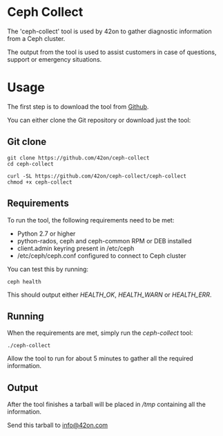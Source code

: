 # Ceph Collect
The 'ceph-collect' tool is used by 42on to gather diagnostic information from a Ceph cluster.

The output from the tool is used to assist customers in case of questions, support or emergency situations.

# Usage
The first step is to download the tool from [Github](https://github.com/42on/ceph-collect).

You can either clone the Git repository or download just the tool:

## Git clone
```
git clone https://github.com/42on/ceph-collect
cd ceph-collect
```


```
curl -SL https://github.com/42on/ceph-collect/ceph-collect
chmod +x ceph-collect
```

## Requirements
To run the tool, the following requirements need to be met:
* Python 2.7 or higher
* python-rados, ceph and ceph-common RPM or DEB installed
* client.admin keyring present in /etc/ceph
* /etc/ceph/ceph.conf configured to connect to Ceph cluster

You can test this by running:

``ceph health``

This should output either *HEALTH_OK*, *HEALTH_WARN* or *HEALTH_ERR*.

## Running
When the requirements are met, simply run the *ceph-collect* tool:

``./ceph-collect``

Allow the tool to run for about 5 minutes to gather all the required information.

## Output
After the tool finishes a tarball will be placed in */tmp* containing all the information.

Send this tarball to [info@42on.com](mailto:info@42on.com)
